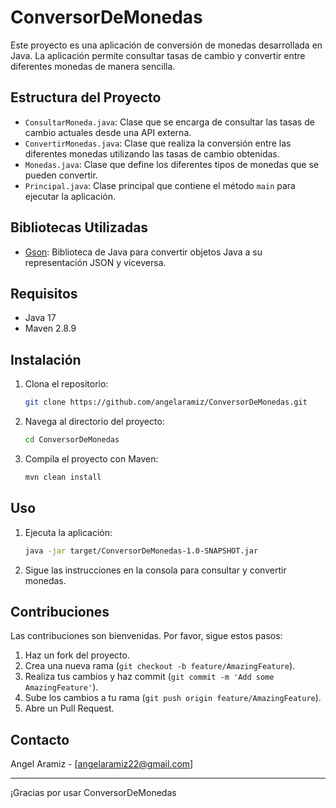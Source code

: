 
# ConversorDeMonedas

Este proyecto es una aplicación de conversión de monedas desarrollada en Java. La aplicación permite consultar tasas de cambio y convertir entre diferentes monedas de manera sencilla.

## Estructura del Proyecto

- `ConsultarMoneda.java`: Clase que se encarga de consultar las tasas de cambio actuales desde una API externa.
- `ConvertirMonedas.java`: Clase que realiza la conversión entre las diferentes monedas utilizando las tasas de cambio obtenidas.
- `Monedas.java`: Clase que define los diferentes tipos de monedas que se pueden convertir.
- `Principal.java`: Clase principal que contiene el método `main` para ejecutar la aplicación.

## Bibliotecas Utilizadas

- [Gson](https://github.com/google/gson): Biblioteca de Java para convertir objetos Java a su representación JSON y viceversa.

## Requisitos

- Java 17
- Maven 2.8.9

## Instalación

1. Clona el repositorio:
    ```sh
    git clone https://github.com/angelaramiz/ConversorDeMonedas.git
    ```
2. Navega al directorio del proyecto:
    ```sh
    cd ConversorDeMonedas
    ```
3. Compila el proyecto con Maven:
    ```sh
    mvn clean install
    ```

## Uso

1. Ejecuta la aplicación:
    ```sh
    java -jar target/ConversorDeMonedas-1.0-SNAPSHOT.jar
    ```
2. Sigue las instrucciones en la consola para consultar y convertir monedas.

## Contribuciones

Las contribuciones son bienvenidas. Por favor, sigue estos pasos:

1. Haz un fork del proyecto.
2. Crea una nueva rama (`git checkout -b feature/AmazingFeature`).
3. Realiza tus cambios y haz commit (`git commit -m 'Add some AmazingFeature'`).
4. Sube los cambios a tu rama (`git push origin feature/AmazingFeature`).
5. Abre un Pull Request.

## Contacto

Angel Aramiz - [angelaramiz22@gmail.com]

---

¡Gracias por usar ConversorDeMonedas

